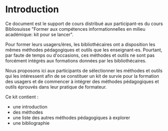 # Introduction

Ce document est le support de cours distribué aux participant-es du cours Bibliosuisse "Former aux compétences informationnelles en milieu académique: kit pour se lancer". 

Pour former leurs usagers/ères, les bibliothécaires ont a disposition les mêmes méthodes pédagogiques et outils que les enseignant-es. Pourtant, par faute de temps ou d'occasions, ces méthodes et outils ne sont pas forcément intégrés aux formations données par les bibliothécaires. 

Nous proposons ici aux participants de sélectionner les  méthodes et outils qui les intéressent afin de se constituer un kit de survie pour la formation des usagers et de commencer à intégrer des méthodes pédagogiques et outils éprouvés dans leur pratique de formateur.

Ce kit contient :
- une introduction
- des méthodes
- une liste des autres méthodes pédagogiques à explorer
- une bibliographie 
